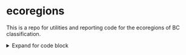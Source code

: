 # ecoregions
This is a repo for utilities and reporting code for the ecoregions of BC classification.

<details><summary>Expand for code block</summary>
<p>
```r
print ("Hello world!")
```
